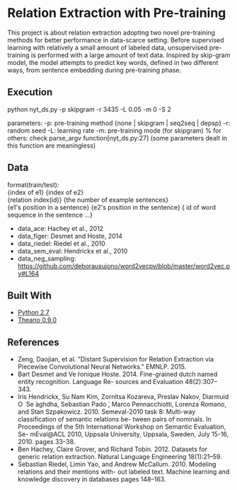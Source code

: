 # Relation Extraction with Pre-training
This project is about relation extraction adopting two novel pre-training methods for better performance in data-scarce setting.
Before supervised learning with relatively a small amount of labeled data, unsupervised pre-training is performed with a large amount of text data.
Inspired by skip-gram model, the model attempts to predict key words, defined in two different ways, from sentence embedding during pre-training phase.

## Execution
python nyt_ds.py -p skipgram -r 3435 -L 0.05 -m 0 -S 2

parameters: 
-p: pre-training method {none | skipgram | seq2seq | depsp}
-r: random seed 
-L: learning rate
-m: pre-training mode (for skipgram)
% for others: check parse_argv function[nyt_ds.py:27] (some parameters dealt in this function are meaningless)

## Data
format(train/test):  <br />
    {index of e1} {index of e2} <br />
    {relation index(id)} {the number of example sentences} <br />
    {e1's position in a sentence} {e2's position in the sentence} { id of word sequence in the sentence ...} <br />

* data_ace: Hachey et al., 2012
* data_figer: Desmet and Hoste, 2014
* data_riedel: Riedel et al., 2010
* data_sem_eval: Hendrickx et al., 2010
* data_neg_sampling: https://github.com/deborausujono/word2vecpy/blob/master/word2vec.py#L164

## Built With
* [Python 2.7](https://www.python.org/download/releases/2.7/)
* [Theano 0.9.0](http://deeplearning.net/software/theano/)


## References
* Zeng, Daojian, et al. "Distant Supervision for Relation Extraction via Piecewise Convolutional Neural Networks." EMNLP. 2015.
* Bart Desmet and Ve ́ronique Hoste. 2014. Fine-grained dutch named entity recognition. Language Re- sources and Evaluation 48(2):307–343.
* Iris Hendrickx, Su Nam Kim, Zornitsa Kozareva, Preslav Nakov, Diarmuid O ́ Se ́aghdha, Sebastian Pado ́, Marco Pennacchiotti, Lorenza Romano, and Stan Szpakowicz. 2010. Semeval-2010 task 8: Multi-way classification of semantic relations be- tween pairs of nominals. In Proceedings of the 5th International Workshop on Semantic Evaluation, Se- mEval@ACL 2010, Uppsala University, Uppsala, Sweden, July 15-16, 2010. pages 33–38.
* Ben Hachey, Claire Grover, and Richard Tobin. 2012. Datasets for generic relation extraction. Natural Language Engineering 18(1):21–59.
* Sebastian Riedel, Limin Yao, and Andrew McCallum. 2010. Modeling relations and their mentions with- out labeled text. Machine learning and knowledge discovery in databases pages 148–163.

